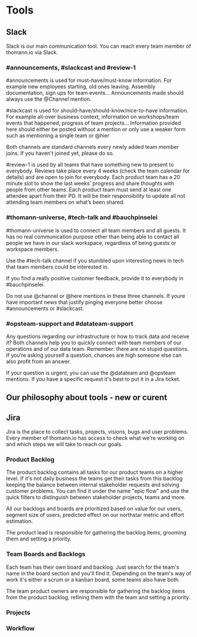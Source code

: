 # Tools 

## Slack 


Slack is our main communication tool. You can reach every team member of thomann.io via Slack.

### #announcements, #slackcast and #review-1

#announcements is used for must-have/must-know information. For example new employees starting, old ones leaving. Assembly documentation, sign ups for team events... Announcements made should always use the @Channel mention.

#slackcast is used for should-have/should-know/nice-to-have information. For example all-over business context, information on workshops/team events that happened, progress of team projects... Information provided here should either be posted without a mention or only use a weaker form such as mentioning a single team or @hier

Both channels are standard channels every newly added team member joins. If you haven't joined yet, please do so.

#review-1 is used by all teams that have something new to present to everybody. Reviews take place every 4 weeks (check the team calendar for details) and are open to join for everybody. Each product team has a 20 minute slot to show the last weeks’ progress and share thoughts with people from other teams. Each product team must send at least one attendee apart from their PO. It will be their responsibility to update all not attending team members on what’s been shared.

### #thomann-universe, #tech-talk and #bauchpinselei

#thomann-universe is used to connect all team members and all guests. It has no real communication purpose other than being able to contact all people we have in our slack workspace, regardless of being guests or workspace members.

Use the #tech-talk channel if you stumbled upon interesting news in tech that team members could be interested in.

If you find a really positive customer feedback, provide it to everybody in #bauchpinselei.

Do not use @channel or @here mentions in these three channels. If youre have important news that justify pinging everyone better choose #announcements or #slackcast.

### #opsteam-support and #datateam-support

Any questions regarding our infrastructure or how to track data and receive it? Both channels help you to quickly connect with team members of our operations and of our data team. Remember: there are no stupid questions. If you’re asking yourself a question, chances are high someone else can also profit from an answer.

If your question is urgent, you can use the @datateam and @opsteam mentions. If you have a specific request it's best to put it in a Jira ticket.


## Our philosophy about tools - new or curent


## Jira


Jira is the place to collect tasks, projects, visions, bugs and user problems. Every member of thomann.io has access to check what we're working on and which steps we will take to reach our goals.

### Product Backlog

The product backlog contains all tasks for our product teams on a higher level. If it's not daily business the teams get their tasks from this backlog keeping the balance between internal stakeholder requests and solving customer problems. You can find it under the name "epic flow" and use the quick filters to distinguish between stakeholder projects, teams and more.

All our backlogs and boards are prioritized based on value for our users, segment size of users, predicted effect on our northstar metric and effort estimation.

The product lead is responsible for gathering the backlog items, grooming them and setting a priority.

### Team Boards and Backlogs

Each team has their own board and backlog. Just search for the team's name in the board section and you'll find it. Depending on the team's way of work it's either a scrum or a kanban board, some teams also have both.

The team product owners are responsible for gathering the backlog items from the product backlog, refining them with the team and setting a priority.

### Projects

### Workflow
